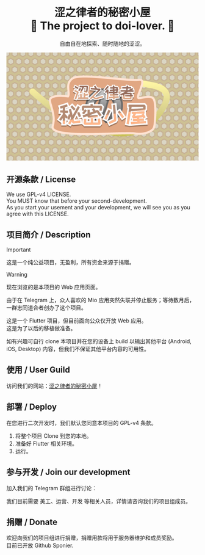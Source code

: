 <h1 align="center" style="border-bottom: none">
    <b>
        涩之律者的秘密小屋<br>
    </b>
    🔮 The project to doi-lover. 🔮 <br>
</h1>
<p align="center">
自由自在地探索、随时随地的涩涩。
</p>

![头图](assets/headimage.png)

## 开源条款 / License 
We use GPL-v4 LICENSE.  
You MUST know that before your second-development.  
As you start your usement and your development, we will see you as you agree with this LICENSE.

## 项目简介 / Description
> [!Important]  
> 这是一个纯公益项目，无盈利，所有资金来源于捐赠。

> [!Warning]  
> 现在浏览的是本项目的 Web 应用页面。

由于在 Telegram 上，众人喜欢的 Mio 应用突然失联并停止服务；等待数月后，一群志同道合者创办了这个项目。

这是一个 Flutter 项目，但目前面向公众仅开放 Web 应用。   
这是为了以后的移植做准备。

如有兴趣可自行 clone 本项目并在您的设备上 build 以输出其他平台 (Android, iOS, Desktop) 内容，但我们不保证其他平台内容的可用性。

## 使用 / User Guild
访问我们的网站：[涩之律者的秘密小屋](google.com/)！

## 部署 / Deploy
在您进行二次开发时，我们默认您同意本项目的 GPL-v4 条款。

1. 将整个项目 Clone 到您的本地。
2. 准备好 Flutter 相关环境。
3. 运行。

## 参与开发 / Join our development
加入我们的 Telegram 群组进行讨论：

我们目前需要 美工、运营、开发 等相关人员，详情请咨询我们的项目组成员。

## 捐赠 / Donate
欢迎向我们的项目组进行捐赠，捐赠用款将用于服务器维护和成员奖励。  
目前已开放 Github Sponier.